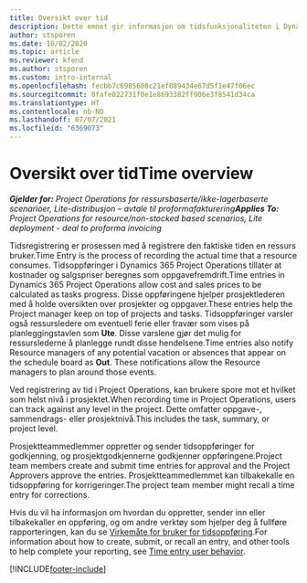 ```yaml
---
title: Oversikt over tid
description: Dette emnet gir informasjon om tidsfunksjonaliteten i Dynamics 365 Project Operations.
author: stsporen
ms.date: 10/02/2020
ms.topic: article
ms.reviewer: kfend
ms.author: stsporen
ms.custom: intro-internal
ms.openlocfilehash: fecbb7c6985608c21ef089434e67d5f1e47f06ec
ms.sourcegitcommit: 0fafe022731f0e1e8693382ff906e3f8541d34ca
ms.translationtype: HT
ms.contentlocale: nb-NO
ms.lasthandoff: 07/07/2021
ms.locfileid: "6369073"
---
```

# <a name="time-overview"></a><span data-ttu-id="130f5-103">Oversikt over tid</span><span class="sxs-lookup"><span data-stu-id="130f5-103">Time overview</span></span>

<span data-ttu-id="130f5-104">_**Gjelder for:** Project Operations for ressursbaserte/ikke-lagerbaserte scenarioer, Lite-distribusjon – avtale til proformafakturering_</span><span class="sxs-lookup"><span data-stu-id="130f5-104">_**Applies To:** Project Operations for resource/non-stocked based scenarios, Lite deployment - deal to proforma invoicing_</span></span>

<span data-ttu-id="130f5-105">Tidsregistrering er prosessen med å registrere den faktiske tiden en ressurs bruker.</span><span class="sxs-lookup"><span data-stu-id="130f5-105">Time Entry is the process of recording the actual time that a resource consumes.</span></span> <span data-ttu-id="130f5-106">Tidsoppføringer i Dynamics 365 Project Operations tillater at kostnader og salgspriser beregnes som oppgavefremdrift.</span><span class="sxs-lookup"><span data-stu-id="130f5-106">Time entries in Dynamics 365 Project Operations allow cost and sales prices to be calculated as tasks progress.</span></span> <span data-ttu-id="130f5-107">Disse oppføringene hjelper prosjektlederen med å holde oversikten over prosjekter og oppgaver.</span><span class="sxs-lookup"><span data-stu-id="130f5-107">These entries help the Project manager keep on top of projects and tasks.</span></span> <span data-ttu-id="130f5-108">Tidsoppføringer varsler også ressursledere om eventuell ferie eller fravær som vises på planleggingstavlen som **Ute**. Disse varslene gjør det mulig for ressurslederne å planlegge rundt disse hendelsene.</span><span class="sxs-lookup"><span data-stu-id="130f5-108">Time entries also notify Resource managers of any potential vacation or absences that appear on the schedule board as **Out**. These notifications allow the Resource managers to plan around those events.</span></span>

<span data-ttu-id="130f5-109">Ved registrering av tid i Project Operations, kan brukere spore mot et hvilket som helst nivå i prosjektet.</span><span class="sxs-lookup"><span data-stu-id="130f5-109">When recording time in Project Operations, users can track against any level in the project.</span></span> <span data-ttu-id="130f5-110">Dette omfatter oppgave-, sammendrags- eller prosjektnivå.</span><span class="sxs-lookup"><span data-stu-id="130f5-110">This includes the task, summary, or project level.</span></span>

<span data-ttu-id="130f5-111">Prosjektteammedlemmer oppretter og sender tidsoppføringer for godkjenning, og prosjektgodkjennerne godkjenner oppføringene.</span><span class="sxs-lookup"><span data-stu-id="130f5-111">Project team members create and submit time entries for approval and the Project Approvers approve the entries.</span></span> <span data-ttu-id="130f5-112">Prosjektteammedlemmet kan tilbakekalle en tidsoppføring for korrigeringer.</span><span class="sxs-lookup"><span data-stu-id="130f5-112">The project team member might recall a time entry for corrections.</span></span>

<span data-ttu-id="130f5-113">Hvis du vil ha informasjon om hvordan du oppretter, sender inn eller tilbakekaller en oppføring, og om andre verktøy som hjelper deg å fullføre rapporteringen, kan du se [Virkemåte for bruker for tidsoppføring](ui-behavior-time.md).</span><span class="sxs-lookup"><span data-stu-id="130f5-113">For information about how to create, submit, or recall an entry, and other tools to help complete your reporting, see [Time entry user behavior](ui-behavior-time.md).</span></span>



[!INCLUDE[footer-include](../includes/footer-banner.md)]